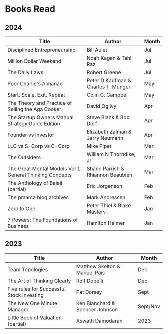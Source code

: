 # Books Read

## 2024
| Title                                                         | Author                              | Month |
| ------------------------------------------------------------- | ----------------------------------- | ----- |
| Disciplined Entrepreneurship                                  | Bill Aulet                          | Jul   |
| Million Dollar Weekend                                        | Noah Kagan & Tahl Raz               | Jul   |
| The Daily Laws                                                | Robert Greene                       | Jul   |
| Poor Charlie's Almanac                                        | Peter D Kaufman & Charles T. Munger | May   |
| Start. Scale. Exit. Repeat                                    | Colin C. Campbel                    | May   |
| The Theory and Practice of Selling the Aga Cooker             | David Ogilvy                        | Apr   |
| The Startup Owners Manual Strategy Guide Edition              | Steve Blank & Bob Dorf              | Apr   |
| Founder vs Investor                                           | Elizabeth Zalman & Jerry Neumann    | Apr   |
| LLC vs S-Corp vs C-Corp                                       | Mike Piper                          | Mar   |
| The Outsiders                                                 | William N Thorndike, Jr             | Mar   |
| The Great Mental Models Vol 1: <br> General Thinking Concepts | Shane Parrish & Rhiannon Beaubien   | Mar   |
| The Anthology of Balaji (partial)                             | Eric Jorgenson                      | Feb   |
| The pmarca blog archives                                      | Mark Andressen                      | Feb   |
| Zero to One                                                   | Peter Thiel & Blake Masters         | Jan   |
| 7 Powers: The Foundations of Business                         | Hamlton Helmer                      | Jan   |

## 2023
| Title                                     | Author                          | Month    |
| ----------------------------------------- | ------------------------------- | -------- |
| Team Topologies                           | Matthew Skelton & Manuel Pais   | Dec      |
| The Art of Thinking Clearly               | Rolf Dobelli                    | Dec      |
| Five rules for Successful Stock Investing | Pat Dorsey                      | Sept     |
| The New One Minute Manager                | Ken Blanchard & Spencer Johnson | Sept/Nov |
| Little Book of Valuation (partial)        | Aswath Damodaran                | 2023     |